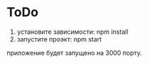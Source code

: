 # ToDo

   1. установите зависимости: npm install
   2. запустите проэкт: npm start
   
   приложение будет запущено на 3000 порту.
   
   
   
